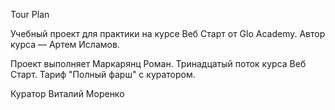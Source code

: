 Tour Plan

Учебный проект для практики на курсе Веб Старт от Glo Academy. Автор курса — Артем Исламов.

Проект выполняет
Маркарянц Роман. Тринадцатый поток курса Веб Старт. Тариф "Полный фарш" с куратором.

Куратор
Виталий Моренко
